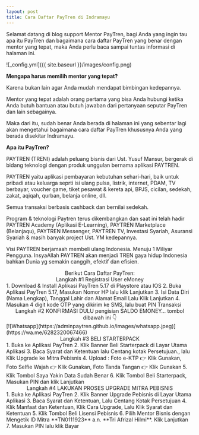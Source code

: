 ```yaml
---
layout: post
title: Cara Daftar PayTren di Indramayu
---
```


Selamat datang di blog support Mentor PayTren, bagi Anda yang ingin tau apa itu PayTren dan bagaimana cara daftar PayTren yang benar dengan mentor yang tepat, maka Anda perlu baca sampai tuntas informasi di halaman ini.

![_config.yml]({{ site.baseurl }}/images/config.png)

**Mengapa harus memilih mentor yang tepat?**

Karena bukan lain agar Anda mudah mendapat bimbingan kedepannya.

Mentor yang tepat adalah orang pertama yang bisa Anda hubungi ketika Anda butuh bantuan atau butuh jawaban dari pertanyaan seputar PayTren dan lain sebagainya.

Maka dari itu, sudah benar Anda berada di halaman ini yang sebentar lagi akan mengetahui bagaimana cara daftar PayTren khususnya Anda yang berada disekitar Indramayu.

**Apa itu PayTren?**

PAYTREN (TRENI) adalah peluang bisnis dari Ust. Yusuf Mansur, bergerak di bidang teknologi dengan produk unggulan bernama aplikasi PAYTREN.

PAYTREN yaitu aplikasi pembayaran kebutuhan sehari-hari, baik untuk pribadi atau keluarga seprti isi ulang pulsa, listrik, internet, PDAM, TV berbayar, voucher game, tiket pesawat & kereta api, BPJS, cicilan, sedekah, zakat, aqiqah, qurban, belanja online, dll.

Semua transaksi berbasis cashback dan bernilai sedekah.

Program & teknologi Paytren terus dikembangkan dan saat ini telah hadir PAYTREN Academy (Aplikasi E-Learning), PAYTREN Marketplace (Belanjaqu), PAYTREN Messenger, PAYTREN TV, Investasi Syariah, Asuransi Syariah & masih banyak project Ust. YM kedepannya.

Visi PAYTREN berjamaah membeli ulang Indonesia. Menuju 1 Miliyar Pengguna. InsyaAllah PAYTREN akan menjadi TREN gaya hidup Indonesia bahkan Dunia yg semakin canggih, efektif dan efisien.

<center>Berikut Cara Daftar PayTren:</center>

<center>Langkah #1 Registrasi User eMoney</center>
1. Download & Install Aplikasi PayTren 5.17 di Playstore atau IOS
2. Buka Aplikasi PayTren 5.17, Masukan Nomor HP lalu klik Lanjutkan
3. Isi Data Diri (Nama Lengkap), Tanggal Lahir dan Alamat Email Lalu Klik Lanjutkan
4. Masukan 4 digit kode OTP yang dikirim ke SMS, lalu buat PIN Transaksi

<center>Langkah #2 KONFIRMASI DULU pengisian SALDO EMONEY… tombol dibawah ini 👇</center>
[![Whatsapp](https://adminpaytren.github.io/images/whatsapp.jpeg)](https://wa.me/6282320067466)

<center>Langkah #3 BELI STARTERPACK</center>
1. Buka ke Aplikasi PayTren
2. Klik Banner Beli Starterpack di Layar Utama Aplikasi
3. Baca Syarat dan Ketentuan lalu Centang kotak Persetujuan., lalu Klik Upgrade ke Mitra Pebisnis
4. Upload : Foto e-KTP 👉 Klik Gunakan, Foto Selfie Wajah 👉 Klik Gunakan, Foto Tanda Tangan 👉 Klik Gunakan
5. Klik Tombol Saya Yakin Data Sudah Benar
6. Klik Tombol Beli Starterpack, Masukan PIN dan klik Lanjutkan

<center>Langkah #4 LAKUKAN PROSES UPGRADE MITRA PEBISNIS</center>
1. Buka ke Aplikasi PayTren
2. Klik Banner Upgrade Pebisnis di Layar Utama Aplikasi
3. Baca Syarat dan Ketentuan, Lalu Centang Kotak Persetujuan
4. Klik Manfaat dan Ketentuan, Klik Cara Upgrade, Lalu Klik Syarat dan Ketentuan
5. Klik Tombol Beli Lisensi Pebisnis
6. Pilih Mentor Bisnis dengan Mengetik ID Mitra **TN0111923** a.n. **Tri Afrizal Hilmi**. Klik Lanjutkan
7. Masukan PIN lalu klik Bayar
